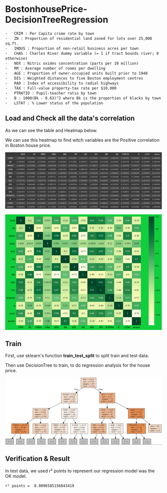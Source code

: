 # BostonhousePrice-DecisionTreeRegression
```
-   CRIM : Per Capita crime rate by town
-   ZN : Proportion of residential land zoned for lots over 25,000 sq.ft.
-   INDUS : Proportion of non-retail business acres per town
-   CHAS : Charles River dummy variable (= 1 if tract bounds river; 0 otherwise)
-   NOX : Nitric oxides concentration (parts per 10 million)
-   RM : Average number of rooms per dwelling
-   AGE : Proportion of owner-occupied units built prior to 1940
-   DIS : Weighted distances to five Boston employment centres
-   RAD : Index of accessibility to radial highways
-   TAX : Full-value property-tax rate per $10,000
-   PTRATIO : Pupil-teacher ratio by town
-   B : 1000(Bk - 0.63)^2 where Bk is the proportion of blacks by town
-   LSTAT : % Lower status of the population
```

## Load and Check all the data's correlation
As we can see the table and Heatmap below.

We can use this heatmap to find witch variables are the Positive correlation in Boston house price.

![alt text](https://raw.githubusercontent.com/ahoucbvtw/BostonhousePrice-DecisionTreeRegression/main/Picture/HeatmapTable.jpg "HeatmapTable")

![alt text](https://raw.githubusercontent.com/ahoucbvtw/BostonhousePrice-DecisionTreeRegression/main/Picture/Heatmap.png "Heatmap")


## Train
First, use sklearn's function **train_test_split** to split train and test data.

Then use DecisionTree to train, to do regression analysis for the house price.

![alt text](https://raw.githubusercontent.com/ahoucbvtw/BostonhousePrice-DecisionTreeRegression/main/Picture/DecisionTree.jpg "DecisionTree")


## Verification & Result
In test data, we used r² points to represent our regression model was the OK model.

```
r² points =  0.8096585156043419 
```

